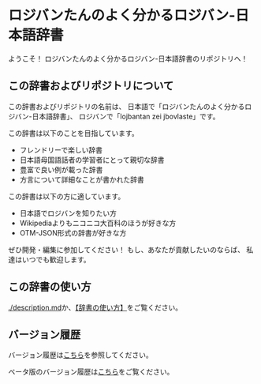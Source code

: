# ロジバンたんのよく分かるロジバン-日本語辞書

ようこそ！
ロジバンたんのよく分かるロジバン-日本語辞書のリポジトリへ！

## この辞書およびリポジトリについて

この辞書およびリポジトリの名前は、
日本語で「ロジバンたんのよく分かるロジバン-日本語辞書」、
ロジバンで「lojbantan zei jbovlaste」です。

この辞書は以下のことを目指しています。

- フレンドリーで楽しい辞書
- 日本語母国語話者の学習者にとって親切な辞書
- 豊富で良い例が載った辞書
- 方言について詳細なことが書かれた辞書

この辞書は以下の方に適しています。

- 日本語でロジバンを知りたい方
- Wikipediaよりもニコニコ大百科のほうが好きな方
- OTM-JSON形式の辞書が好きな方

ぜひ開発・編集に参加してください！
もし、あなたが貢献したいのならば、
私達はいつでも歓迎します。

## この辞書の使い方

[./description.md](./description.md)か、[【辞書の使い方】](https://zpdic.ziphil.com/dictionary/68)をご覧ください。

## バージョン履歴

バージョン履歴は[こちら](./vesion.md)を参照してください。

ベータ版のバージョン履歴は[こちら](./version-beta.md)をご覧ください。
